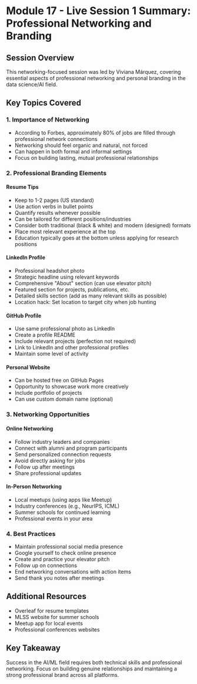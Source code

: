 # Module 17 - Live Session 1 Summary: Professional Networking and Branding

## Session Overview
This networking-focused session was led by Viviana Márquez, covering essential aspects of professional networking and personal branding in the data science/AI field.

## Key Topics Covered

### 1. Importance of Networking
- According to Forbes, approximately 80% of jobs are filled through professional network connections
- Networking should feel organic and natural, not forced
- Can happen in both formal and informal settings
- Focus on building lasting, mutual professional relationships

### 2. Professional Branding Elements

#### Resume Tips
- Keep to 1-2 pages (US standard)
- Use action verbs in bullet points
- Quantify results whenever possible
- Can be tailored for different positions/industries
- Consider both traditional (black & white) and modern (designed) formats
- Place most relevant experience at the top
- Education typically goes at the bottom unless applying for research positions

#### LinkedIn Profile
- Professional headshot photo
- Strategic headline using relevant keywords
- Comprehensive "About" section (can use elevator pitch)
- Featured section for projects, publications, etc.
- Detailed skills section (add as many relevant skills as possible)
- Location hack: Set location to target city when job hunting

#### GitHub Profile
- Use same professional photo as LinkedIn
- Create a profile README
- Include relevant projects (perfection not required)
- Link to LinkedIn and other professional profiles
- Maintain some level of activity

#### Personal Website
- Can be hosted free on GitHub Pages
- Opportunity to showcase work more creatively
- Include portfolio of projects
- Can use custom domain name (optional)

### 3. Networking Opportunities

#### Online Networking
- Follow industry leaders and companies
- Connect with alumni and program participants
- Send personalized connection requests
- Avoid directly asking for jobs
- Follow up after meetings
- Share professional updates

#### In-Person Networking
- Local meetups (using apps like Meetup)
- Industry conferences (e.g., NeurIPS, ICML)
- Summer schools for continued learning
- Professional events in your area

### 4. Best Practices
- Maintain professional social media presence
- Google yourself to check online presence
- Create and practice your elevator pitch
- Follow up on connections
- End networking conversations with action items
- Send thank you notes after meetings

## Additional Resources
- Overleaf for resume templates
- MLSS website for summer schools
- Meetup app for local events
- Professional conferences websites

## Key Takeaway
Success in the AI/ML field requires both technical skills and professional networking. Focus on building genuine relationships and maintaining a strong professional brand across all platforms.